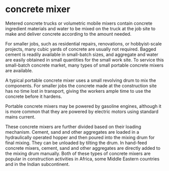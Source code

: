 # concrete mixer

Metered concrete trucks or volumetric mobile mixers contain concrete ingredient materials and water to be mixed on the truck at the job site to make and deliver concrete according to the amount needed.

For smaller jobs, such as residential repairs, renovations, or hobbyist-scale projects, many cubic yards of concrete are usually not required. Bagged cement is readily available in small-batch sizes, and aggregate and water are easily obtained in small quantities for the small work site. To service this small-batch concrete market, many types of small portable concrete mixers are available.

A typical portable concrete mixer uses a small revolving drum to mix the components. For smaller jobs the concrete made at the construction site has no time lost in transport, giving the workers ample time to use the concrete before it hardens.

Portable concrete mixers may be powered by gasoline engines, although it is more common that they are powered by electric motors using standard mains current.

These concrete mixers are further divided based on their loading mechanism. Cement, sand and other aggregates are loaded in a hydraulically operated hopper and then poured into the mixing drum for final mixing. They can be unloaded by tilting the drum. In hand-feed concrete mixers, cement, sand and other aggregates are directly added to the mixing drum manually. Both of these types of concrete mixers are popular in construction activities in Africa, some Middle Eastern countries and in the Indian subcontinent.
